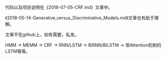 代码以及项目说明在《2018-07-05-CRF.md》文章中。

《2018-05-14-Generative\_versus\_Discriminative\_Models.md》文章也有助于理解。

文章不在github上，如有需要，私发。

HMM -> MEMM -> CRF -> RNN/LSTM -> BiRNN/BiLSTM -> 带Attention机制的LSTM等等。
